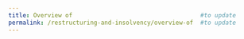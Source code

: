 ```yaml
---
title: Overview of                                    #to update
permalink: /restructuring-and-insolvency/overview-of  #to update
---
```

